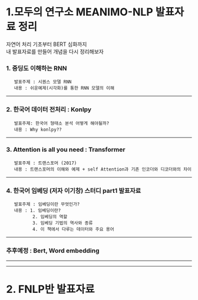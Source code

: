 # 1.모두의 연구소 MEANIMO-NLP 발표자료 정리

자연어 처리 기초부터 BERT 심화까지  
내 발표자료를 만들어 개념을 다시 정리해보자  

### 1. 중딩도 이해하는 RNN   
       발표주제 : 시퀀스 모델 RNN  
       내용 : 쉬운예제(시각화)를 통한 RNN 모델의 이해  
       
***

### 2. 한국어 데이터 전처리 : Konlpy
       발표주제: 한국어 형태소 분석 어떻게 해야될까?
       내용 : Why konlpy??  
       
***       

### 3. Attention is all you need : Transformer
       발표주제 : 트랜스포머 (2017)
       내용 : 트랜스포머의 이해와 예제 + self Attention과 기존 인코더와 디코더와의 차이
       
***  

### 4. 한국어 임베딩 (저자 이기창) 스터디 part1 발표자료
       발표주제 : 임베딩이란 무엇인가?
       내용 : 1. 임베딩이란?
              2. 임베딩의 역할
              3. 임베딩 기법의 역사와 종류
              4. 이 책에서 다루는 데이터와 주요 용어

***

### 추후예정 : Bert, Word embedding


*************************
*************************

# 2. FNLP반 발표자료 
